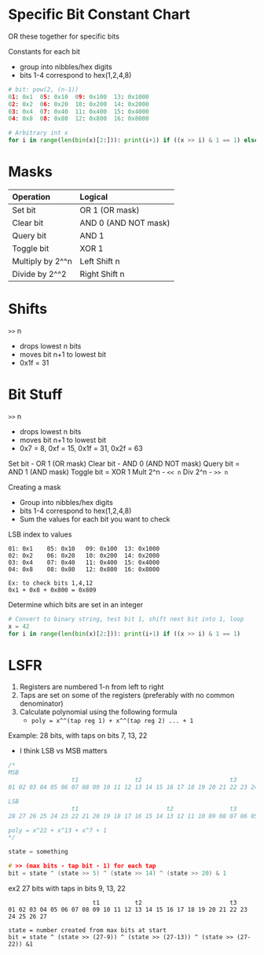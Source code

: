 # Specific Bit Constant Chart

OR these together for specific bits

Constants for each bit
- group into nibbles/hex digits
- bits 1-4 correspond to hex(1,2,4,8)

```python
# bit: pow(2, (n-1))
01: 0x1  05: 0x10  09: 0x100  13: 0x1000
02: 0x2  06: 0x20  10: 0x200  14: 0x2000
03: 0x4  07: 0x40  11: 0x400  15: 0x4000
04: 0x8  08: 0x80  12: 0x800  16: 0x8000
```

```python
# Arbitrary int x
for i in range(len(bin(x)[2:])): print(i+1) if ((x >> i) & 1 == 1) else None
```

# Masks

| Operation        | Logical              |
| :--------------- | :------------------- |
| Set bit          | OR 1 (OR mask)       |
| Clear bit        | AND 0 (AND NOT mask) |
| Query bit        | AND 1                |
| Toggle bit       | XOR 1                |
| Multiply by 2^^n | Left Shift n         |
| Divide by 2^^2   | Right Shift n        |



# Shifts
`>>` n
- drops lowest n bits
- moves bit n+1 to lowest bit
- 0x1f = 31

# Bit Stuff
`>>` n
- drops lowest n bits
- moves bit n+1 to lowest bit
- 0x7 = 8, 0xf = 15, 0x1f = 31, 0x2f = 63

Set bit - OR 1 (OR mask)
Clear bit - AND 0 (AND NOT mask)
Query bit = AND 1 (AND mask)
Toggle bit = XOR 1
Mult 2^n - `<< n`
Div 2^n - `>> n`

Creating a mask
- Group into nibbles/hex digits
- bits 1-4 correspond to hex(1,2,4,8)
- Sum the values for each bit you want to check 

LSB index to values
```
01: 0x1    05: 0x10   09: 0x100  13: 0x1000 
02: 0x2    06: 0x20   10: 0x200  14: 0x2000 
03: 0x4    07: 0x40   11: 0x400  15: 0x4000 
04: 0x8    08: 0x80   12: 0x800  16: 0x8000

Ex: to check bits 1,4,12
0x1 + 0x8 + 0x800 = 0x809
```

Determine which bits are set in an integer
```python
# Convert to binary string, test bit 1, shift next bit into 1, loop
x = 42
for i in range(len(bin(x)[2:])): print(i+1) if ((x >> i) & 1 == 1)
```


# LSFR

1. Registers are numbered 1-n from left to right
2. Taps are set on some of the registers (preferably with no common denominator)
3. Calculate polynomial using the following formula
	- `poly = x^^(tap reg 1) + x^^(tap reg 2) ... + 1`

Example: 28 bits, with taps on bits 7, 13, 22
- I think LSB vs MSB matters

```c
/*
MSB
                  t1                t2                         t3
01 02 03 04 05 06 07 08 09 10 11 12 13 14 15 16 17 18 19 20 21 22 23 24 25 26 27 28

LSB
                  t1                         t2                t3
28 27 26 25 24 23 22 21 20 19 18 17 16 15 14 13 12 11 10 09 08 07 06 05 04 03 02 01

poly = x^22 + x^13 + x^7 + 1
*/

state = something

# >> (max bits - tap bit - 1) for each tap
bit = state ^ (state >> 5) ^ (state >> 14) ^ (state >> 20) & 1
```

ex2 27 bits with taps in bits 9, 13, 22
```
						t1          t2                         t3
01 02 03 04 05 06 07 08 09 10 11 12 13 14 15 16 17 18 19 20 21 22 23 24 25 26 27

state = number created from max bits at start
bit = state ^ (state >> (27-9)) ^ (state >> (27-13)) ^ (state >> (27-22)) &1 
```